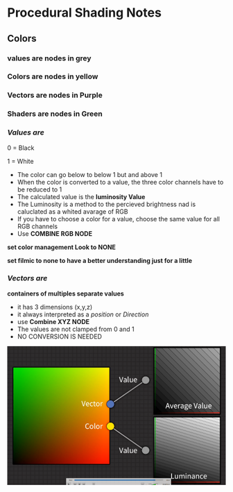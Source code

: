 # Procedural Shading Notes

## Colors

### values are nodes in grey

### Colors are nodes in yellow

### Vectors are nodes in Purple

### Shaders are nodes in Green

### _Values are_

0 = Black

1 = White

- The color can go below to below 1 but and above 1
- When the color is converted to a value, the three color channels have to be reduced to 1
- The calculated value is the **luminosity Value**
- The Luminosity is a method to the percieved brightness nad is caluclated as a whited avarage of RGB
- If you have to choose a color for a value, choose the same value for all RGB channels
- Use **COMBINE RGB NODE**

**set color management Look to NONE**

**set filmic to none to have a better understanding just for a little**

### _Vectors are_

**containers of multiples separate values**

- it has 3 dimensions (x,y,z)
- it always interpreted as a _position_ or _Direction_
- use **Combine XYZ NODE**
- The values are not clamped from 0 and 1
- NO CONVERSION IS NEEDED
  
![title](Images/Vector1.png)







